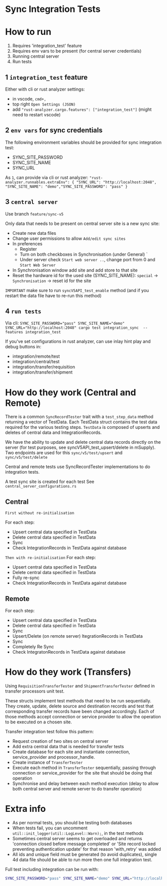 # Sync Integration Tests

# How to run

1. Requires 'integration_test' feature
2. Requires env vars to be present (for central server credentials)
3. Running central server
4. Run tests

## 1 `integration_test` feature

Either with cli or rust analyzer settings:
* in vscode, `cmd+,`
* top right `Open Settings (JSON)`
* add `"rust-analyzer.cargo.features": ["integration_test"]` (might need to restart vscode)

## 2 `env vars` for sync credentials

The following environment variables should be provided for sync integration test:

* SYNC_SITE_PASSWORD
* SYNC_SITE_NAME
* SYNC_URL

As `1`, can provide via cli or rust analyzer:
`"rust-analyzer.runnables.extraEnv": { "SYNC_URL": "http://localhost:2048", "SYNC_SITE_NAME": "demo","SYNC_SITE_PASSWORD": "pass" }`

## 3 `central server`

Use branch `feature/sync-v5`

Only data that needs to be present on central server site is a new sync site:
* Create new data files
* Change user permissions to allow `Add/edit sync sites`
* In preferences
  * Register
  * Turn on both checkboxes in Synchronisation (under General)
`
  * Under server check `Start web server ..`, change port from 0 and `Start Web Server`
* In Synchronisation window add site and add store to that site
* Reset the hardware id for the used site (SYNC_SITE_NAME): `special` -> `Synchronisation` -> reset id for the site

`IMPORTANT` make sure to run `syncV5API_test_enable` method (and if you restart the data file have to re-run this method)

## 4 `run tests` 

Via cli: `SYNC_SITE_PASSWORD="pass" SYNC_SITE_NAME="demo" SYNC_URL="http://localhost:2048" cargo test integration_sync  --features integration_test`

If you've set configurations in rust analyzer, can use inlay hint play and debug buttons in:
* integration/remote/test
* integration/central/test
* integration/transfer/requisition
* integration/transfer/shipment

# How do they work (Central and Remote)

There is a common `SyncRecordTester` trait with a `test_step_data` method returning a vector of TestData.
Each TestData struct contains the test data required for the various testing steps.
`TestData` is composed of upserts and deletes of central data and IntegrationRecords. 

We have the ability to update and delete central data records directly on the server (for test purposes, see syncV5API_test_upsert/delete in mSupply). Two endpoints are used for this `sync/v5/test/upsert` and `sync/v5/test/delete`

Central and remote tests use SyncRecordTester implementations to do integration tests.

A test sync site is created for each test 
See `central_server_configurations.rs`

## Central

`First without re-initialisation`

For each step:
* Upsert central data specified in TestData
* Delete central data specified in TestData
* Sync
* Check IntegrationRecords in TestData against database

`Then with re-initialisation`
For each step:
* Upsert central data specified in TestData
* Delete central data specified in TestData
* Fully re-sync
* Check IntegrationRecords in TestData against database

## Remote

For each step:
* Upsert central data specified in TestData
* Delete central data specified in TestData
* Sync
* Upsert/Delete (on remote server) ItegrationRecords in TestData
* Sync
* Completely Re Sync
* Check IntegratonRecords in TestData against database

# How do they work (Transfers)

Using `RequisitionTransferTester` and `ShipmentTransferTester` defined in transfer processors unit test.

These structs implement test methods that need to be run sequentially. They create, update, delete source and destination records and test that corresponding transfer records have been changed accordingly. Each of those methods accept connection or service provider to allow the operation to be executed on a chosen site.

Transfer integration test follow this pattern:
* Request creation of two sites on central server
* Add extra central data that is needed for transfer tests
* Create database for each site and instantiate connection, service_provider and processor_handle.
* Create instance of `TransferTester` 
* Execute each method in `TransferTester` sequentially, passing through connection or service_provider for the site that should be doing that operation
* Synchronise and delay between each method execution (delay to allow both central server and remote server to do transfer operation)

# Extra info

* As per normal tests, you should be testing both databases
* When tests fail, you can uncomment `util::init_logger(util::LogLevel::Warn);`, in the test methods
* Sometimes central server seems to get overloaded and returns 'connection closed before message completed' or 'Site record locked preventing authentication update' for that reason 'with_retry' was added
* All ids and unique field must be generated (to avoid duplicates), single 4d data file should be able to run more then one full integration test.

Full test including integration can be run with:
```bash
SYNC_SITE_PASSWORD="pass" SYNC_SITE_NAME="demo" SYNC_URL="http://localhost:2048" cargo test  --features integration_test && SYNC_SITE_PASSWORD="pass" SYNC_SITE_NAME="demo" SYNC_URL="http://localhost:2048" cargo test --features integration_test,postgres 
```